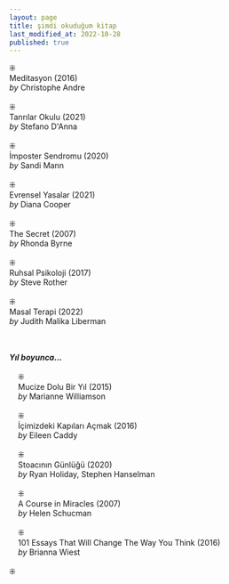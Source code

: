 ```yaml
---
layout: page  
title: şimdi okuduğum kitap  
last_modified_at: 2022-10-28
published: true  
---
```


⁜  
Meditasyon (2016)  
<i>by</i> Christophe Andre  
<br />
⁜  
Tanrılar Okulu (2021)  
<i>by</i> Stefano D'Anna  
<br />
⁜  
İmposter Sendromu (2020)  
<i>by</i> Sandi Mann  
<br />
⁜  
Evrensel Yasalar (2021)  
<i>by</i> Diana Cooper  
<br />
⁜  
The Secret (2007)  
<i>by</i> Rhonda Byrne  
<br />
⁜  
Ruhsal Psikoloji (2017)  
<i>by</i> Steve Rother  
<br />
⁜  
Masal Terapi (2022)  
<i>by</i> Judith Malika Liberman    
<br />
&nbsp;  

<i><b>Yıl boyunca...</b></i>  
<br />
&nbsp; &nbsp; ⁜  
&nbsp; &nbsp; Mucize Dolu Bir Yıl (2015)  
&nbsp; &nbsp; <i>by</i> Marianne Williamson  
<br />
&nbsp; &nbsp; ⁜    
&nbsp; &nbsp; İçimizdeki Kapıları Açmak (2016)  
&nbsp; &nbsp; <i>by</i> Eileen Caddy  
<br />
&nbsp; &nbsp; ⁜  
&nbsp; &nbsp; Stoacının Günlüğü (2020)  
&nbsp; &nbsp; <i>by</i> Ryan Holiday, Stephen Hanselman  
<br />
&nbsp; &nbsp; ⁜  
&nbsp; &nbsp; A Course in Miracles (2007)  
&nbsp; &nbsp; <i>by</i> Helen Schucman    
<br />
&nbsp; &nbsp; ⁜  
&nbsp; &nbsp; 101 Essays That Will Change The Way You Think (2016)  
&nbsp; &nbsp; <i>by</i> Brianna Wiest  
<br />
⁜  
 
